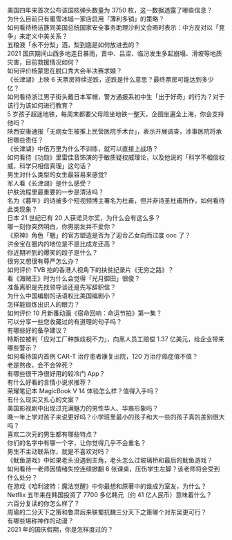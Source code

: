 美国四年来首次公布该国核弹头数量为 3750 枚，这一数据透露了哪些信息？  
为什么目前只有蜜雪冰城一家店启用「薄利多销」的策略？  
如何看待杨洁篪同美国总统国家安全事务助理沙利文会晤时表示：中方反对以「竞争」来定义中美关系？  
五粮液「永不分梨」酒，梨到底是如何放进去的？  
2021 国庆期间山西多地连日暴雨，晋中、吕梁、临汾发生多起崩塌、滑坡等地质灾害，目前救援情况如何？  
如何评价杨蒙恩在脱口秀大会半决赛求婚？  
《长津湖》上映 6 天票房持续逆跌，逆跌是什么意思？最终票房可能达到多少亿？  
如何看待浙江男子街头戴日本军帽，警方通报系初中生「出于好奇」的行为？对于该行为该如何进行教育？  
5 岁孩子超迷地铁，每周末都要父母陪坐地铁一整天，企图坐遍全上海，你会支持他吗？  
陕西安康通报「无病女生被推上民营医院手术台」，表示开展调查，涉事医院将承担哪些责任？  
《长津湖》中伍万里为什么不训练，就可以直接上战场？  
如何看待《功勋》里雷佳音饰演的于敏质疑权威理论，以及他说的「科学不相信权威，科学只相信真理」这句话？  
男生对什么类型的女生最容易来感觉?  
军人看《长津湖》是什么感受？  
护肤流程里最重要的一步是清洁吗？  
名为《暮年》的诗被多个短视频博主署名为杜甫，但并非诗圣杜甫所作，如何看待此类现象？  
日本 21 世纪已有 20 人获诺贝尔奖，为什么会有这么多？  
哪一刻你突然明白，你男朋友并不爱你？  
《原神》角色「魈」的官方塑造是否为了迎合乙女向而过度 ooc 了？  
洪金宝在圈内的地位是不是比成龙还高？  
你近期听到的爆笑的段子是什么？  
很穷又想很有尊严怎么办？  
如何评价 TVB 拍的香港人视角下的扶贫纪录片《无穷之路》？  
看《海贼王》时为什么会觉得「光月御田」很傻？  
准备离职是先找领导谈还是先写辞职信？  
为什么中国编剧的话语权比美国编剧小？  
怎样能锻炼出识人的眼力？  
如何评价 10 月新番动画《宿命回响：命运节拍》第一集？  
可以分享一些您收藏过的有道理的句子吗？  
有哪些好的备孕建议？  
特斯拉被判「应对工厂种族歧视不力」，向黑人员工赔偿 1.37 亿美元，给企业带来哪些警示？  
如何看待国内首例 CAR-T 治疗患者康复出院，120 万治疗癌症值不值？  
老是熬夜，会不会猝死？  
有哪些很干净很好用的较冷门 App？  
有什么好看的言情小说求推荐？  
荣耀笔记本 MagicBook V 14 体验怎么样？值得入手吗？  
有什么现实又扎心的文案？  
美国影视剧中出现过充满魅力的男性华人、华裔形象吗？  
晚一年上学对孩子来说更好吗？小学班里最小的孩子和大一些的孩子真的差别很大吗？  
喜欢二次元的男生都有哪些特点？  
你们的名字中有哪一个字，让你觉得几乎不会重名？  
男生不主动联系你，就是不喜欢对吗？  
《鱿鱼游戏》中如果老头没遇到主角，老头怎么过玻璃桥和最后的鱿鱼游戏？  
如何看待一老师因情绪失控连续掀翻 6 张课桌，压伤学生左脚？该老师将会受到什么处分？  
在游戏《哈利波特：魔法觉醒》中你最想和原著中的谁成为室友，为什么？  
Netflix 五年来在韩国投资了 7700 多亿韩元（约 41 亿人民币）意味着什么？  
六百分复读的你怎么样了？  
周瑜的二分天下之策和鲁肃后来联蜀抗魏三分天下之策哪个对东吴更可行？  
有哪些堪称神作的动漫？  
2021 年的国庆假期，你是怎样度过的？  
